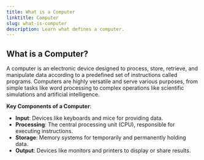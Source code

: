 ```yaml
---
title: What is a Computer
linktitle: Computer
slug: what-is-computer
description: Learn what defines a computer.  
---
```


## What is a Computer?  

A computer is an electronic device designed to process, store, retrieve, and manipulate data according to a predefined set of instructions called programs. Computers are highly versatile and serve various purposes, from simple tasks like word processing to complex operations like scientific simulations and artificial intelligence.  

**Key Components of a Computer**:  
- **Input**: Devices like keyboards and mice for providing data.  
- **Processing**: The central processing unit (CPU), responsible for executing instructions.  
- **Storage**: Memory systems for temporarily and permanently holding data.  
- **Output**: Devices like monitors and printers to display or share results.  
